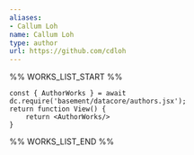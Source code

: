 ```yaml
---
aliases:
- Callum Loh
name: Callum Loh
type: author
url: https://github.com/cdloh
---
```



%% WORKS_LIST_START %%

```datacorejsx
const { AuthorWorks } = await dc.require('basement/datacore/authors.jsx');
return function View() {
    return <AuthorWorks/>
}
```
%% WORKS_LIST_END %%